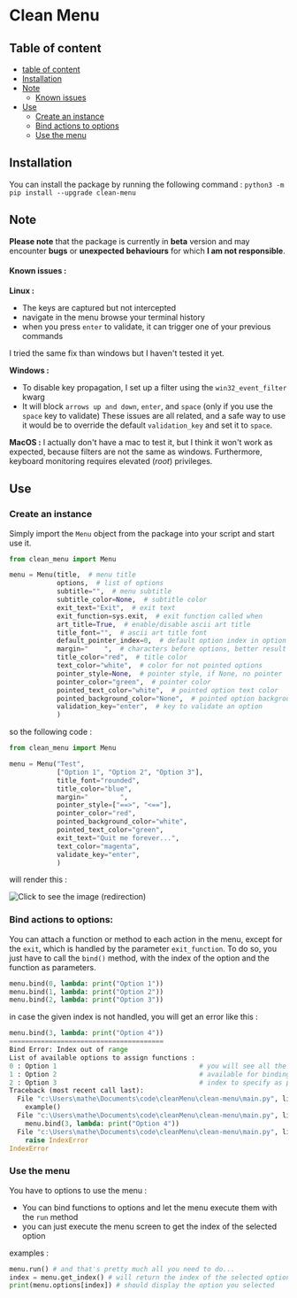 # Clean Menu

## Table of content
- [table of content](#Table-of-content)
- [Installation](#Installation)
- [Note](#Note)
    - [Known issues](#Known-issues-)
- [Use](#Use)
    - [Create an instance](#Create-an-instance)
    - [Bind actions to options](#Bind-actions-to-options)
    - [Use the menu](#Use-the-menu)

## Installation
You can install the package by running the following command :
```python3 -m pip install --upgrade clean-menu``` 

## Note 
**Please note** that the package is currently in **beta** version and may encounter **bugs** or **unexpected behaviours** for which **I am not responsible**.

#### Known issues : 
**Linux :**
- The keys are captured but not intercepted
- navigate in the menu browse your terminal history
- when you press `enter` to validate, it can trigger one of your previous commands

I tried the same fix than windows but I haven't tested it yet.


**Windows :**
- To disable key propagation, I set up a filter using the `win32_event_filter` kwarg
- It will block `arrows up and down`, `enter`, and `space` (only if you use the `space` key to validate)
These issues are all related, and a safe way to use it would be to override the default `validation_key` and set it to `space`.

**MacOS :**
I actually don't have a mac to test it, but I think it won't work as expected, because filters are not the same as windows. Furthermore, keyboard monitoring requires elevated (*root*) privileges.

## Use 

### Create an instance 
Simply import the `Menu` object from the package into your script and start use it.
```py
from clean_menu import Menu

menu = Menu(title,  # menu title
            options,  # list of options
            subtitle="",  # menu subtitle
            subtitle_color=None,  # subtitle color
            exit_text="Exit",  # exit text
            exit_function=sys.exit,  # exit function called when
            art_title=True,  # enable/disable ascii art title
            title_font="",  # ascii art title font
            default_pointer_index=0,  # default option index in option list
            margin="    ",  # characters before options, better result when longer than pointer
            title_color="red",  # title color
            text_color="white",  # color for not pointed options
            pointer_style=None,  # pointer style, if None, no pointer
            pointer_color="green",  # pointer color
            pointed_text_color="white",  # pointed option text color
            pointed_background_color="None",  # pointed option background color
            validation_key="enter",  # key to validate an option
            )
```

so the following code :
```py
from clean_menu import Menu

menu = Menu("Test",
            ["Option 1", "Option 2", "Option 3"],
            title_font="rounded",
            title_color="blue",
            margin="        ",
            pointer_style=["==>", "<=="],
            pointer_color="red",
            pointed_background_color="white",
            pointed_text_color="green",
            exit_text="Quit me forever...",
            text_color="magenta",
            validate_key="enter",
            )
```
will render this :


![Click to see the image (redirection)](https://petchou.ovh/static/images/cleanMenu.png)

### Bind actions to options:
You can attach a function or method to each action in the menu, except for the `exit`, which is  handled by the parameter `exit_function`.
To do so, you just have to call the `bind()` method, with the index of the option and the function as parameters.

```py
menu.bind(0, lambda: print("Option 1"))
menu.bind(1, lambda: print("Option 2"))
menu.bind(2, lambda: print("Option 3"))
```

in case the given index is not handled, you will get an error like this :

```py
menu.bind(3, lambda: print("Option 4"))
=======================================
Bind Error: Index out of range
List of available options to assign functions :
0 : Option 1                                    # you will see all the options
1 : Option 2                                    # available for binding and their
2 : Option 3                                    # index to specify as parameter
Traceback (most recent call last):
  File "c:\Users\mathe\Documents\code\cleanMenu\clean-menu\main.py", line 158, in <module>
    example()
  File "c:\Users\mathe\Documents\code\cleanMenu\clean-menu\main.py", line 152, in example
    menu.bind(3, lambda: print("Option 4"))
  File "c:\Users\mathe\Documents\code\cleanMenu\clean-menu\main.py", line 114, in bind
    raise IndexError
IndexError
```

### Use the menu
You have to options to use the menu :
- You can bind functions to options and let the menu execute them with the  `run` method
- you can just execute the menu screen to get the index of the selected option

examples :

```python
menu.run() # and that's pretty much all you need to do...
index = menu.get_index() # will return the index of the selected option	
print(menu.options[index]) # should display the option you selected
```
